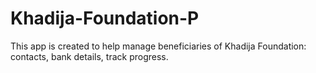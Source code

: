 # Khadija-Foundation-P
This app is created to help manage beneficiaries of Khadija Foundation: contacts, bank details, track progress.
